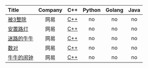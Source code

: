 | Title | Company | C++ | Python | Golang | Java |
|:--|:--:|:--:|:--:|:--:|:--:|
|[被3整除](https://www.nowcoder.com/practice/51dcb4eef6004f6f8f44d927463ad5e8)|网易|[C++](https://github.com/GGG1235/for-offer/blob/master/2019/C%2B%2B/DividedByThree.cpp)|no|no|no|
|[安置路灯](https://www.nowcoder.com/practice/3a3577b9d3294fb7845b96a9cd2e099c)|网易|[C++](https://github.com/GGG1235/for-offer/blob/master/2019/C%2B%2B/%20PlacementOfStreetLights.cpp)|no|no|no|
|[迷路的牛牛](https://www.nowcoder.com/practice/fc72d3493d7e4be883e931d507352a4a)|网易|[C++](https://github.com/GGG1235/for-offer/blob/master/2019/C%2B%2B/LostCow.cpp)|no|no|no|
|[数对](https://www.nowcoder.com/practice/bac5a2372e204b2ab04cc437db76dc4f)|网易|[C++](https://github.com/GGG1235/for-offer/blob/master/2019/C%2B%2B/NumberPair.cpp)|no|no|no|
|[牛牛的闹钟](https://www.nowcoder.com/practice/9173e83d1774462f81255a26feafd7c6)|网易|[C++](https://github.com/GGG1235/for-offer/blob/master/2019/C%2B%2B/CowAlarmClock.cpp)|no|no|no|